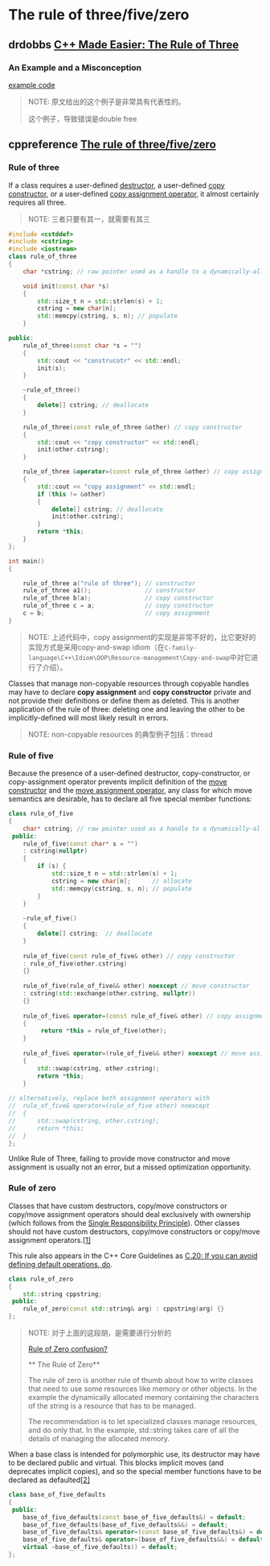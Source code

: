 # The rule of three/five/zero



## drdobbs [C++ Made Easier: The Rule of Three](https://www.drdobbs.com/c-made-easier-the-rule-of-three/184401400)

### An Example and a Misconception

[example code](./Code/drdobbs/IntVec-Misconception.cpp)

> NOTE: 原文给出的这个例子是非常具有代表性的。
>
> 这个例子，导致错误是double free

## cppreference [The rule of three/five/zero](https://en.cppreference.com/w/cpp/language/rule_of_three)

### Rule of three

If a class requires a user-defined [destructor](https://en.cppreference.com/w/cpp/language/destructor), a user-defined [copy constructor](https://en.cppreference.com/w/cpp/language/copy_constructor), or a user-defined [copy assignment operator](https://en.cppreference.com/w/cpp/language/as_operator), it almost certainly requires all three.

> NOTE: 三者只要有其一，就需要有其三



```c++
#include <cstddef>
#include <cstring>
#include <iostream>
class rule_of_three
{
    char *cstring; // raw pointer used as a handle to a dynamically-allocated memory block

    void init(const char *s)
    {
        std::size_t n = std::strlen(s) + 1;
        cstring = new char[n];
        std::memcpy(cstring, s, n); // populate
    }

public:
    rule_of_three(const char *s = "")
    {
        std::cout << "construcotr" << std::endl;
        init(s);
    }

    ~rule_of_three()
    {
        delete[] cstring; // deallocate
    }

    rule_of_three(const rule_of_three &other) // copy constructor
    {
        std::cout << "copy constructor" << std::endl;
        init(other.cstring);
    }

    rule_of_three &operator=(const rule_of_three &other) // copy assignment
    {
        std::cout << "copy assignment" << std::endl;
        if (this != &other)
        {
            delete[] cstring; // deallocate
            init(other.cstring);
        }
        return *this;
    }
};

int main()
{

    rule_of_three a("rule of three"); // constructor
    rule_of_three a1();               // constructor
    rule_of_three b(a);               // copy constructor
    rule_of_three c = a;              // copy constructor
    c = b;                            // copy assignment
}
```

> NOTE: 上述代码中，copy assignment的实现是非常不好的，比它更好的实现方式是采用copy-and-swap idiom（在`C-family-language\C++\Idiom\OOP\Resource-management\Copy-and-swap`中对它进行了介绍）。

Classes that manage non-copyable resources through copyable handles may have to declare **copy assignment** and **copy constructor** private and not provide their definitions or define them as deleted. This is another application of the rule of three: deleting one and leaving the other to be implicitly-defined will most likely result in errors.

> NOTE: non-copyable resources 的典型例子包括：thread

### Rule of five

Because the presence of a user-defined destructor, copy-constructor, or copy-assignment operator prevents implicit definition of the [move constructor](https://en.cppreference.com/w/cpp/language/move_constructor) and the [move assignment operator](https://en.cppreference.com/w/cpp/language/move_operator), any class for which move semantics are desirable, has to declare all five special member functions:

```c++
class rule_of_five
{
    char* cstring; // raw pointer used as a handle to a dynamically-allocated memory block
 public:
    rule_of_five(const char* s = "")
    : cstring(nullptr)
    { 
        if (s) {
            std::size_t n = std::strlen(s) + 1;
            cstring = new char[n];      // allocate
            std::memcpy(cstring, s, n); // populate 
        } 
    }
 
    ~rule_of_five()
    {
        delete[] cstring;  // deallocate
    }
 
    rule_of_five(const rule_of_five& other) // copy constructor
    : rule_of_five(other.cstring)
    {}
 
    rule_of_five(rule_of_five&& other) noexcept // move constructor
    : cstring(std::exchange(other.cstring, nullptr))
    {}
 
    rule_of_five& operator=(const rule_of_five& other) // copy assignment
    {
         return *this = rule_of_five(other);
    }
 
    rule_of_five& operator=(rule_of_five&& other) noexcept // move assignment
    {
        std::swap(cstring, other.cstring);
        return *this;
    }
 
// alternatively, replace both assignment operators with 
//  rule_of_five& operator=(rule_of_five other) noexcept
//  {
//      std::swap(cstring, other.cstring);
//      return *this;
//  }
};
```

Unlike Rule of Three, failing to provide move constructor and move assignment is usually not an error, but a missed optimization opportunity.

### Rule of zero

Classes that have custom destructors, copy/move constructors or copy/move assignment operators should deal exclusively with ownership (which follows from the [Single Responsibility Principle](https://en.wikipedia.org/wiki/Single_responsibility_principle)). Other classes should not have custom destructors, copy/move constructors or copy/move assignment operators.[[1\]](https://en.cppreference.com/w/cpp/language/rule_of_three#cite_note-1)

This rule also appears in the C++ Core Guidelines as [C.20: If you can avoid defining default operations, do](https://github.com/isocpp/CppCoreGuidelines/blob/master/CppCoreGuidelines.md#Rc-zero).

```c++
class rule_of_zero
{
    std::string cppstring;
 public:
    rule_of_zero(const std::string& arg) : cppstring(arg) {}
};
```

> NOTE: 对于上面的这段胡，是需要进行分析的
>
> [Rule of Zero confusion?](https://stackoverflow.com/questions/44997955/rule-of-zero-confusion)
>
> **
> The Rule of Zero**
>
> The rule of zero is another rule of thumb about how to write classes that need to use some resources like memory or other objects. In the example the dynamically allocated memory containing the characters of the string is a resource that has to be managed.
>
> The recommendation is to let specialized classes manage resources, and do only that. In the example, std::string takes care of all the details of managing the allocated memory.
>
> 









When a base class is intended for polymorphic use, its destructor may have to be declared public and virtual. This blocks implicit moves (and deprecates implicit copies), and so the special member functions have to be declared as defaulted[[2\]](https://en.cppreference.com/w/cpp/language/rule_of_three#cite_note-2)

```c++
class base_of_five_defaults
{
 public:
    base_of_five_defaults(const base_of_five_defaults&) = default;
    base_of_five_defaults(base_of_five_defaults&&) = default;
    base_of_five_defaults& operator=(const base_of_five_defaults&) = default;
    base_of_five_defaults& operator=(base_of_five_defaults&&) = default;
    virtual ~base_of_five_defaults() = default;
};
```
